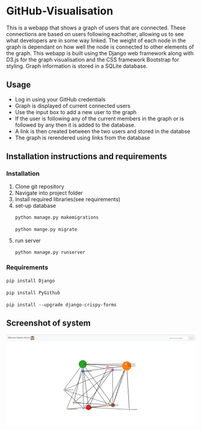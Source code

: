# GitHub-Visualisation
This is a webapp that shows a graph of users that are connected. These connections are based on users following eachother, allowing us to see what developers are in some way linked. The weight of each node in the graph is dependant on how well the node is connected to other elements of the graph. This webapp is built using the Django web framework along with D3.js for the graph visualisation and the CSS framework Bootstrap for styling. Graph information is stored in a SQLite database.

## Usage
* Log in using your GitHub credentials
* Graph is displayed of current connected users
* Use the input box to add a new user to the graph 
* If the user is following any of the current members in the graph or is followed by any then it is added to the database. 
* A link is then created between the two users and stored in the databse
* The graph is rerendered using links from the database

## Installation instructions and requirements
  
  
  ### Installation
  1. Clone git repository
  2. Navigate into project folder
  3. Install required libraries(see requirements)
  4. set-up database
      ```
      python manage.py makemigrations
    
      python mange.py migrate
      ```
  5. run server 
      ```
      python manage.py runserver
      
      ```
  ### Requirements
   ```
   pip install Django 
  
   pip install PyGithub
  
   pip install --upgrade django-crispy-forms
   ```
    
## Screenshot of system
![](https://github.com/stephenMoran/GitHub-Visualisation/blob/master/systemScreenshot.PNG)
